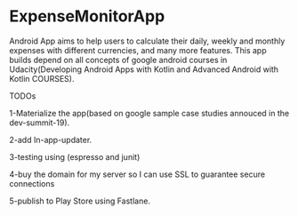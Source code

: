 # ExpenseMonitorApp
Android App aims to help users to calculate their daily, weekly and monthly expenses with different currencies, 
and many more features. This app builds depend on all concepts of google android courses in Udacity(Developing Android Apps with Kotlin and Advanced Android with Kotlin COURSES).
 
 
TODOs

1-Materialize the app(based on google sample case studies annouced in the dev-summit-19).

2-add In-app-updater.

3-testing using (espresso and junit)

4-buy the domain for my server so I can use SSL to guarantee secure connections 

5-publish to Play Store using Fastlane.
